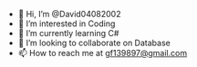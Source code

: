 - 👋 Hi, I’m @David04082002
- 👀 I’m interested in Coding
- 🌱 I’m currently learning C#
- 💞️ I’m looking to collaborate on Database
- 📫 How to reach me at gf139897@gmail.com

<!---
David04082002/David04082002 is a ✨ special ✨ repository because its `README.md` (this file) appears on your GitHub profile.
You can click the Preview link to take a look at your changes.
--->
